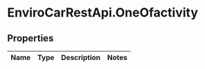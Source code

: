 # EnviroCarRestApi.OneOfactivity

## Properties
Name | Type | Description | Notes
------------ | ------------- | ------------- | -------------

